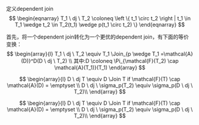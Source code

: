 定义dependent join
$$
\begin{eqnarray}
T_1 \ dj \ T_2 \coloneq \left \{ t_1 \circ t_2  \right | t_1 \in T_1 \wedge  t_2 \in T_2(t_1) \wedge p(t_1 \circ t_2) \} 
\end{eqnarray}
$$

首先，将一个dependent join转化为一个更优的dependent join，有下面的等价变换：
$$
\begin{array}{l}
T_1 \ dj \ T_2 \equiv T_1 \Join_{p \wedge T_1 =\mathcal{A}(D)}^D(D \ dj \ T_2) \\
其中:D \coloneq \Pi_{\mathcal{F}(T_2) \cap \mathcal{A}(T_1)}(T_1)
\end{array}
$$

$$
\begin{array}{l}
D \ dj T \equiv D \Join T if \mathcal{F}(T) \cap \mathcal{A}(D) =  \emptyset \\
D \ dj \ \sigma_p(T_2) \equiv \sigma_p(D \ dj \ T_2)\\
\end{array}
$$

$$
\begin{array}{l}
D \ dj T \equiv D \Join T if \mathcal{F}(T) \cap \mathcal{A}(D) =  \emptyset \\
D \ dj \ \sigma_p(T_2) \equiv \sigma_p(D \ dj \ T_2)\\
\end{array}
$$